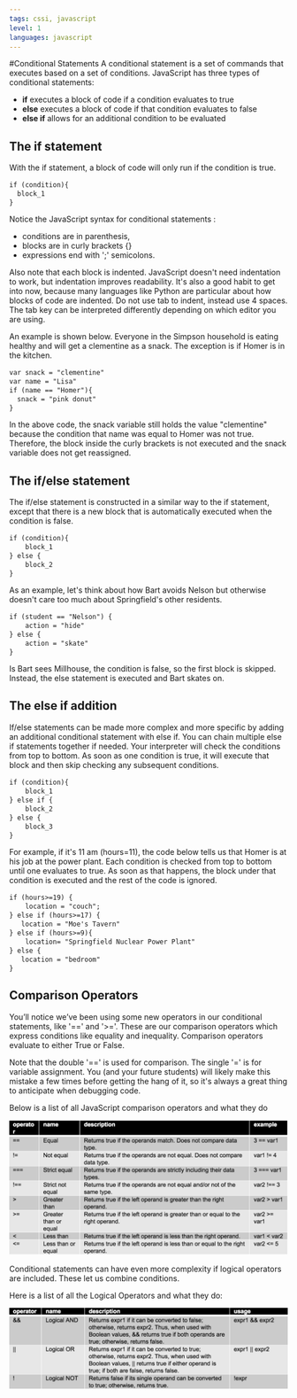 ```yaml
---
tags: cssi, javascript
level: 1
languages: javascript
---
```

#Conditional Statements
A conditional statement is a set of commands that executes based on a set of conditions. JavaScript has three types of conditional statements:
* **if** executes a block of code if a condition evaluates to true
* **else** executes a block of code if that condition evaluates to false
* **else if** allows for an additional condition to be evaluated

## The if statement

With the if statement, a block of code will only run if the condition is true.

```
if (condition){
  block_1
}
```
Notice the JavaScript syntax for conditional statements :
+ conditions are in parenthesis,
+ blocks are in curly brackets {}
+ expressions end with ';' semicolons.

Also note that each block is indented. JavaScript doesn't need indentation to work, but indentation improves readability. It's also a good habit to get into now, because many languages like Python are particular about how blocks of code are indented. Do not use tab to indent, instead use 4 spaces. The tab key can be interpreted differently depending on which editor you are using.

An example is shown below. Everyone in the Simpson household is eating healthy and will get a clementine as a snack. The exception is if Homer is in the kitchen.
```
var snack = "clementine"
var name = "Lisa"
if (name == "Homer"){
  snack = "pink donut"
}
```
In the above code, the snack variable still holds the value "clementine" because the condition that name was equal to Homer was not true. Therefore, the block inside the curly brackets is not executed and the snack variable does not get reassigned.

## The if/else statement
The if/else statement is constructed in a similar way to the if statement, except that there is a new block that is automatically executed when the condition is false.
```
if (condition){
    block_1
} else {
    block_2
}
```

As an example, let's think about how Bart avoids Nelson but otherwise doesn't care too much about Springfield's other residents.
```
if (student == "Nelson") {
    action = "hide"
} else {
    action = "skate"
}
```

Is Bart sees Millhouse, the condition is false, so the first block is skipped. Instead, the else statement is executed and Bart skates on.



## The else if addition
If/else statements can be made more complex and more specific by adding an additional conditional statement with else if. You can chain multiple else if statements together if needed. Your interpreter will check the conditions from top to bottom. As soon as one condition is true, it will execute that block and then skip checking any subsequent conditions.

```
if (condition){
    block_1
} else if {
    block_2
} else {
    block_3
}
```
For example, if it's 11 am (hours=11), the code below tells us that Homer is at his job at the power plant. Each condition is checked from top to bottom until one evaluates to true. As soon as that happens, the block under that condition is executed and the rest of the code is ignored.

```
if (hours>=19) {
    location = "couch";
} else if (hours>=17) {
   location = "Moe's Tavern"
} else if (hours>=9){
    location= "Springfield Nuclear Power Plant"
} else {
   location = "bedroom"
}

```

## Comparison Operators
You’ll notice we’ve been using some new operators in our conditional statements, like '==' and '>='. These are our comparison operators which express conditions like equality and inequality. Comparison operators evaluate to either True or False.

Note that the double '==' is used for comparison. The single '=' is for variable assignment. You (and your future students) will likely make this mistake a few times before getting the hang of it, so it's always a great thing to anticipate when debugging code.


Below is a list of all JavaScript comparison operators and what they do

<img src="https://raw.githubusercontent.com/learn-co-curriculum/cssi-2.5-conditional-statements/master/js-boolean-operator-table.png">

Conditional statements can have even more complexity if logical operators are included. These let us combine conditions. 

Here is a list of all the Logical Operators and what they do:

<img src="https://raw.githubusercontent.com/learn-co-curriculum/cssi-2.5-conditional-statements/master/js-logical-operators.png">
